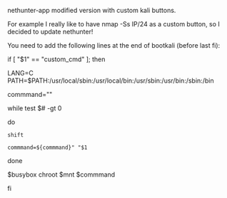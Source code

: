 nethunter-app modified version with custom kali buttons.

For example I really like to have nmap -Ss IP/24 as a custom button, so I decided to update nethunter!

You need to add the following lines at the end of bootkali (before last fi):

if [ "$1" == "custom_cmd" ]; then

  LANG=C PATH=$PATH:/usr/local/sbin:/usr/local/bin:/usr/sbin:/usr/bin:/sbin:/bin 
  
  commmand=""
  
  while test $# -gt 0
  
  do
  
    shift
    
    commmand=${commmand}" "$1
    
   done
   
   $busybox chroot $mnt $commmand
   
fi
